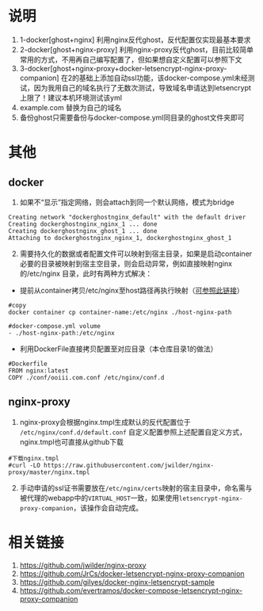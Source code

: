 
# 说明
1. 1-docker[ghost+nginx]
利用nginx反代ghost，反代配置仅实现最基本要求
2. 2-docker[ghost+nginx-proxy]
利用nginx-proxy反代ghost，目前比较简单常用的方式，不用再自己编写配置了，但如果想自定义配置可以参照下文
3. 3-docker[ghost+nginx-proxy+docker-letsencrypt-nginx-proxy-companion]
在2的基础上添加自动ssl功能，该docker-compose.yml未经测试，因为我用自己的域名执行了无数次测试，导致域名申请达到letsencrypt上限了！建议本机环境测试该yml
4. example.com 替换为自己的域名
5. 备份ghost只需要备份与docker-compose.yml同目录的ghost文件夹即可
# 其他
## docker
1. 如果不“显示”指定网络，则会attach到同一个默认网络，模式为bridge
```
Creating network "dockerghostnginx_default" with the default driver
Creating dockerghostnginx_nginx_1 ... done
Creating dockerghostnginx_ghost_1 ... done
Attaching to dockerghostnginx_nginx_1, dockerghostnginx_ghost_1
```
2. 需要持久化的数据或者配置文件可以映射到宿主目录，如果是启动container必要的目录被映射到宿主空目录，则会启动异常，例如直接映射nginx的/etc/nginx 目录，此时有两种方式解决：

- 提前从container拷贝/etc/nginx至host路径再执行映射（[可参照此链接](http://www.ruanyifeng.com/blog/2018/02/nginx-docker.html)）
```
#copy
docker container cp container-name:/etc/nginx ./host-nginx-path
```
```
#docker-compose.yml volume
- ./host-nginx-path:/etc/nginx
```
- 利用DockerFile直接拷贝配置至对应目录（本仓库目录1的做法）
```
#Dockerfile
FROM nginx:latest
COPY ./conf/ooiii.com.conf /etc/nginx/conf.d
```

## nginx-proxy
1. nginx-proxy会根据nginx.tmpl生成默认的反代配置位于
` /etc/nginx/conf.d/default.conf`
自定义配置参照上述配置自定义方式，nginx.tmpl也可直接从github下载
```
#下载nginx.tmpl
#curl -LO https://raw.githubusercontent.com/jwilder/nginx-proxy/master/nginx.tmpl
```
2. 手动申请的ssl证书需要放在`/etc/nginx/certs`映射的宿主目录中，命名需与被代理的webapp中的`VIRTUAL_HOST`一致，如果使用`letsencrypt-nginx-proxy-companion`，该操作会自动完成。
# 相关链接
  1. https://github.com/jwilder/nginx-proxy
  2. https://github.com/JrCs/docker-letsencrypt-nginx-proxy-companion
  3. https://github.com/gilyes/docker-nginx-letsencrypt-sample
  4. https://github.com/evertramos/docker-compose-letsencrypt-nginx-proxy-companion

